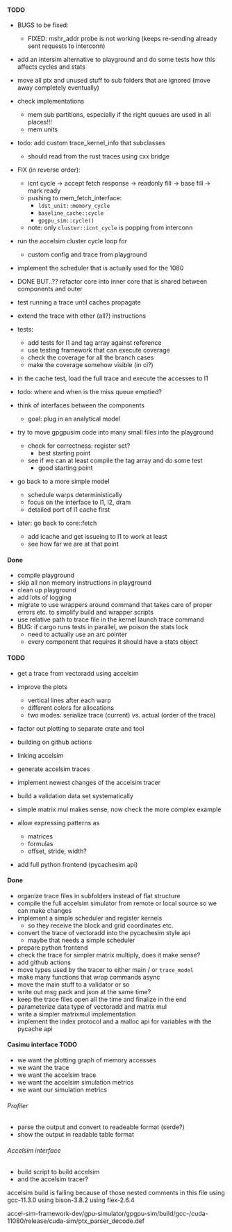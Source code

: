 #### TODO
- BUGS to be fixed:
  - FIXED: mshr_addr probe is not working (keeps re-sending already sent requests to interconn) 

- add an intersim alternative to playground and do some tests how this affects cycles and stats

- move all ptx and unused stuff to sub folders that are ignored (move away completely eventually)

- check implementations
  - mem sub partitions, especially if the right queues are used in all places!!!
  - mem units

- todo: add custom trace_kernel_info that subclasses
  - should read from the rust traces using cxx bridge

- FIX (in reverse order): 
    - icnt cycle -> accept fetch response -> readonly fill -> base fill -> mark ready
    - pushing to mem_fetch_interface:
      - `ldst_unit::memory_cycle`
      - `baseline_cache::cycle`
      - `gpgpu_sim::cycle()` 
    - note: only `cluster::icnt_cycle` is popping from interconn

- run the accelsim cluster cycle loop for
  - custom config and trace from playground

- implement the scheduler that is actually used for the 1080

- DONE BUT..?? refactor core into inner core that is shared between components and outer

- test running a trace until caches propagate
- extend the trace with other (all?) instructions

- tests:
  - add tests for l1 and tag array against reference
  - use testing framework that can execute coverage
  - check the coverage for all the branch cases
  - make the coverage somehow visible (in ci?)

- in the cache test, load the full trace and execute the accesses to l1
 - todo: where and when is the miss queue emptied? 

- think of interfaces between the components
  - goal: plug in an analytical model

- try to move gpgpusim code into many small files into the playground
  - check for correctness: register set?
    - best starting point
  - see if we can at least compile the tag array and do some test 
    - good starting point

- go back to a more simple model
  - schedule warps deterministically
  - focus on the interface to l1, l2, dram
  - detailed port of l1 cache first

- later: go back to core::fetch
  - add icache and get issueing to l1 to work at least
  - see how far we are at that point

#### Done
- compile playground
- skip all non memory instructions in playground
- clean up playground
- add lots of logging
- migrate to use wrappers around command that takes care of proper errors etc. to simplify build and wrapper scripts
- use relative path to trace file in the kernel launch trace command
- BUG: if cargo runs tests in parallel, we poison the stats lock
  - need to actually use an arc pointer
  - every component that requires it should have a stats object

#### TODO
- get a trace from vectoradd using accelsim

- improve the plots
    - vertical lines after each warp
    - different colors for allocations
    - two modes: serialize trace (current) vs. actual (order of the trace)

- factor out plotting to separate crate and tool
- building on github actions
- linking accelsim
- generate accelsim traces
- implement newest changes of the accelsim tracer
- build a validation data set systematically

- simple matrix mul makes sense, now check the more complex example
- allow expressing patterns as
  - matrices
  - formulas
  - offset, stride, width?
- add full python frontend (pycachesim api)

#### Done
- organize trace files in subfolders instead of flat structure
- compile the full accelsim simulator from remote or local source so we can make changes
- implement a simple scheduler and register kernels
  - so they receive the block and grid coordinates etc.
- convert the trace of vectoradd into the pycachesim style api
  - maybe that needs a simple scheduler
- prepare python frontend
- check the trace for simpler matrix multiply, does it make sense?
- add github actions
- move types used by the tracer to either main / or `trace_model`
- make many functions that wrap commands async
- move the main stuff to a validator or so
- write out msg pack and json at the same time?
- keep the trace files open all the time and finalize in the end
- parameterize data type of vectoradd and matrix mul
- write a simpler matrixmul implementation
- implement the index protocol and a malloc api for variables with the pycache api

#### Casimu interface TODO
- we want the plotting graph of memory accesses
- we want the trace
- we want the accelsim trace 
- we want the accelsim simulation metrics 
- we want our simulation metrics

###### Profiler
- parse the output and convert to readeable format (serde?)
- show the output in readable table format

###### Accelsim interface
- build script to build accelsim
- and the accelsim tracer?


accelsim build is failing because of those nested comments in this file
using gcc-11.3.0
using bison-3.8.2
using flex-2.6.4

accel-sim-framework-dev/gpu-simulator/gpgpu-sim/build/gcc-/cuda-11080/release/cuda-sim/ptx_parser_decode.def
